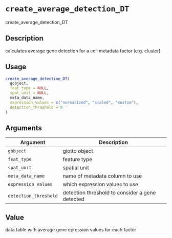 # `create_average_detection_DT`

create_average_detection_DT


## Description

calculates average gene detection for a cell metadata factor (e.g. cluster)


## Usage

```r
create_average_detection_DT(
  gobject,
  feat_type = NULL,
  spat_unit = NULL,
  meta_data_name,
  expression_values = c("normalized", "scaled", "custom"),
  detection_threshold = 0
)
```


## Arguments

Argument      |Description
------------- |----------------
`gobject`     |     giotto object
`feat_type`     |     feature type
`spat_unit`     |     spatial unit
`meta_data_name`     |     name of metadata column to use
`expression_values`     |     which expression values to use
`detection_threshold`     |     detection threshold to consider a gene detected


## Value

data.table with average gene epression values for each factor


